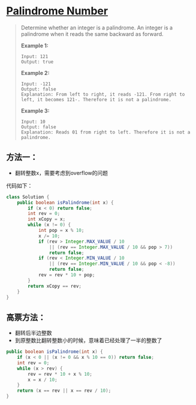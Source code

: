 # [Palindrome Number][1]

> Determine whether an integer is a palindrome. An integer is a palindrome when it reads the same backward as forward.
>
> **Example 1:**
>
> ```
> Input: 121
> Output: true
> ```
>
> **Example 2:**
>
> ```
> Input: -121
> Output: false
> Explanation: From left to right, it reads -121. From right to left, it becomes 121-. Therefore it is not a palindrome.
> ```
>
> **Example 3:**
>
> ```
> Input: 10
> Output: false
> Explanation: Reads 01 from right to left. Therefore it is not a palindrome.
> ```



## 方法一：

* 翻转整数x，需要考虑到overflow的问题



代码如下：

```java
class Solution {
    public boolean isPalindrome(int x) {
        if (x < 0) return false;
        int rev = 0;
        int xCopy = x;
        while (x != 0) {
            int pop = x % 10;
            x /= 10;
            if (rev > Integer.MAX_VALUE / 10 
                || (rev == Integer.MAX_VALUE / 10 && pop > 7)) 
                return false;
            if (rev < Integer.MIN_VALUE / 10 
                || (rev == Integer.MIN_VALUE / 10 && pop < -8)) 
                return false;
            rev = rev * 10 + pop;
        }
        return xCopy == rev;
    }
}
```



## 高票方法：

* 翻转后半边整数
* 到原整数比翻转整数小的时候，意味着已经处理了一半的整数了

```java
public boolean isPalindrome(int x) {
    if (x < 0 || (x != 0 && x % 10 == 0)) return false;
    int rev = 0;
    while (x > rev) {
        rev = rev * 10 + x % 10;
        x = x / 10;
    }
    return (x == rev || x == rev / 10);
}
```



[1]: https://leetcode.com/problems/palindrome-number/